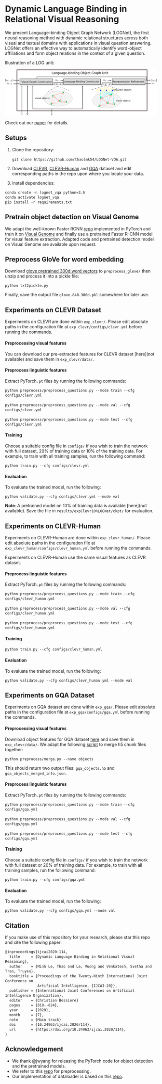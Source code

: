 # Dynamic Language Binding in Relational Visual Reasoning

We present Language-binding Object Graph Network (LOGNet), the first neural reasoning method with dynamic relational structures across both visual and
textual domains with applications in visual question answering. LOGNet offers an effective way to automatically identify word-object affiliations and form object relations in the context of a given question.


Illustration of a LOG unit:

![image info](LOGUnit.png)

Check out our [paper](https://www.ijcai.org/Proceedings/2020/114) for details.

## Setups
1. Clone the repository:

    `git clone https://github.com/thaolmk54/LOGNet-VQA.git`

2. Download [CLEVR](https://cs.stanford.edu/people/jcjohns/clevr/), [CLEVR-Human](https://cs.stanford.edu/people/jcjohns/iep/) and [GQA](https://cs.stanford.edu/people/dorarad/gqa/download.html) dataset and edit corresponding paths in the repo upon where you locate your data.

3. Install dependencies:
```
conda create -n lognet_vqa python=3.6
conda activate lognet_vqa
pip install -r requirements.txt
```
## Pretrain object detection on Visual Genome
We adapt the well-known Faster RCNN [repo](https://github.com/jwyang/faster-rcnn.pytorch) implemented in PyTorch and train it on [Visual Genome](https://visualgenome.org/api/v0/api_home.html) and finally use a pretrained Faster R-CNN model for visual feature extraction. Adapted code and pretrained detection model on Visual Genome are available upon request.

## Preprocess GloVe for word embedding
Download [glove pretrained 300d word vectors](http://nlp.stanford.edu/data/glove.840B.300d.zip) to `preprocess_glove/` then unzip and process it into a pickle file:

```
python txt2pickle.py
```
Finally, save the output file `glove.840.300d.pkl` somewhere for later use.
## Experiments on CLEVR Dataset
Experiments on CLEVR are done within `exp_clevr/`. Please edit absolute paths in the configuration file at `exp_clevr/configs/clevr.yml` before running the commands.
#### Preprocessing visual features 
You can download our pre-extracted features for CLEVR dataset [here](not available) and save them in `exp_clevr/data/`. 
#### Preprocess linguistic features
Extract PyTorch`.pt` files by running the following commands:
```
python preprocess/preprocess_questions.py --mode train --cfg configs/clevr.yml
    
python preprocess/preprocess_questions.py --mode val --cfg configs/clevr.yml

python preprocess/preprocess_questions.py --mode test --cfg configs/clevr.yml
```      
#### Training
Choose a suitable config file in `configs/` if you wish to train the network with full dataset, 20% of training data or 10% of the training data. For example, to train with all training samples, run the following command:
```
python train.py --cfg configs/clevr.yml
```

#### Evaluation
To evaluate the trained model, run the following:
```
python validate.py --cfg configs/clevr.yml --mode val
```
**Note**: A pretrained model on 10% of training data is available [here](not available). Save the file in `results/expClevr10%LOGNet/ckpt/` for evaluation.
## Experiments on CLEVR-Human
Experiments on CLEVR-Human are done within `exp_clevr_human/`. Please edit absolute paths in the configuration file at `exp_clevr_human/configs/clevr_human.yml` before running the commands. 

Experiments on CLEVR-Human use the same visual features as CLEVR dataset.

#### Preprocess linguistic features
Extract PyTorch`.pt` files by running the following commands:
```
python preprocess/preprocess_questions.py --mode train --cfg configs/clevr_human.yml
    
python preprocess/preprocess_questions.py --mode val --cfg configs/clevr_human.yml

python preprocess/preprocess_questions.py --mode test --cfg configs/clevr_human.yml
```      

#### Training
```
python train.py --cfg configs/clevr_human.yml
```

#### Evaluation
To evaluate the trained model, run the following:
```
python validate.py --cfg configs/clevr_human.yml --mode val
```
## Experiments on GQA Dataset
Experiments on GQA dataset are done within `exp_gqa/`. Please edit absolute paths in the configuration file at `exp_gqa/configs/gqa.yml` before running the commands.
#### Preprocessing visual features 
Download object features for GQA dataset [here](https://cs.stanford.edu/people/dorarad/gqa/download.html) and save them in `exp_clevr/data/`. We adapt the following [script](https://github.com/stanfordnlp/mac-network/tree/gqa) to merge h5 chunk files together:

```
python preprocess/merge.py --name objects
```

This should return two output files: `gqa_objects.h5` and `gqa_objects_merged_info.json`.

#### Preprocess linguistic features
Extract PyTorch`.pt` files by running the following commands:
```
python preprocess/preprocess_questions.py --mode train --cfg configs/gqa.yml

python preprocess/preprocess_questions.py --mode val --cfg configs/gqa.yml

python preprocess/preprocess_questions.py --mode test --cfg configs/gqa.yml
```      
#### Training
Choose a suitable config file in `configs/` if you wish to train the network with full dataset or 20% of training data. For example, to train with all training samples, run the following command:
```
python train.py --cfg configs/gqa.yml
```

#### Evaluation
To evaluate the trained model, run the following:
```
python validate.py --cfg configs/gqa.yml --mode val
```
## Citation
If you make use of this repository for your research, please star this repo and cite the following paper:
```
@inproceedings{ijcai2020-114,
  title     = {Dynamic Language Binding in Relational Visual Reasoning},
  author    = {Minh Le, Thao and Le, Vuong and Venkatesh, Svetha and Tran, Truyen},
  booktitle = {Proceedings of the Twenty-Ninth International Joint Conference on
               Artificial Intelligence, {IJCAI-20}},
  publisher = {International Joint Conferences on Artificial Intelligence Organization},             
  editor    = {Christian Bessiere}	
  pages     = {818--824},
  year      = {2020},
  month     = {7},
  note      = {Main track}
  doi       = {10.24963/ijcai.2020/114},
  url       = {https://doi.org/10.24963/ijcai.2020/114},
}
```
## Acknowledgement
- We thank @jwyang for releasing the PyTorch code for object detection and the pretrained models. 
- We refer to this [repo](https://github.com/facebookresearch/clevr-iep) for preprocessing.
- Our implementation of dataloader is based on this [repo](https://github.com/shijx12/XNM-Net).